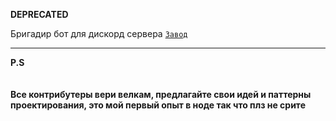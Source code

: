 **DEPRECATED**

Бригадир бот для дискорд сервера <a href="https://discord.gg/TS3eJ3AmET">``Завод``</a>

****

**P.S**
<br>
<br>
<br>
**Все контрибутеры вери велкам, предлагайте свои идей и паттерны проектирования, это мой первый опыт в ноде так что плз не срите**
